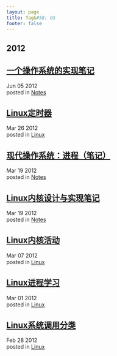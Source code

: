 ```yaml
---
layout: page
title: Tag&#58; OS
footer: false
---
```


<div id="blog-archives" class="category">
<h2>2012</h2>

<article>
<h1><a href="/2012/06/05/os_impletion/index.html">一个操作系统的实现笔记</a></h1>
<time datetime="2012-06-05T00:00:00-06:00" pubdate><span class='month'>Jun</span> <span class='day'>05</span> <span class='year'>2012</span></time>
<footer>
<span class="categories">posted in 
<a href='/blog/categories/notes/'>Notes</a></span>
</footer>
</article>

<article>
<h1><a href="/2012/03/26/linux_timer/index.html">Linux定时器</a></h1>
<time datetime="2012-03-26T00:00:00-06:00" pubdate><span class='month'>Mar</span> <span class='day'>26</span> <span class='year'>2012</span></time>
<footer>
<span class="categories">posted in 
<a href='/blog/categories/linux/'>Linux</a></span>
</footer>
</article>

<article>
<h1><a href="/2012/03/19/moder_operation_system_process/index.html">现代操作系统：进程（笔记）</a></h1>
<time datetime="2012-03-19T00:00:00-06:00" pubdate><span class='month'>Mar</span> <span class='day'>19</span> <span class='year'>2012</span></time>
<footer>
<span class="categories">posted in 
<a href='/blog/categories/notes/'>Notes</a></span>
</footer>
</article>

<article>
<h1><a href="/2012/03/19/linux_kernel_notes/index.html">Linux内核设计与实现笔记</a></h1>
<time datetime="2012-03-19T00:00:00-06:00" pubdate><span class='month'>Mar</span> <span class='day'>19</span> <span class='year'>2012</span></time>
<footer>
<span class="categories">posted in 
<a href='/blog/categories/notes/'>Notes</a></span>
</footer>
</article>

<article>
<h1><a href="/2012/03/07/linux_kernel_activity/index.html">Linux内核活动</a></h1>
<time datetime="2012-03-07T00:00:00-06:00" pubdate><span class='month'>Mar</span> <span class='day'>07</span> <span class='year'>2012</span></time>
<footer>
<span class="categories">posted in 
<a href='/blog/categories/linux/'>Linux</a></span>
</footer>
</article>

<article>
<h1><a href="/2012/03/01/linux_process/index.html">Linux进程学习</a></h1>
<time datetime="2012-03-01T00:00:00-06:00" pubdate><span class='month'>Mar</span> <span class='day'>01</span> <span class='year'>2012</span></time>
<footer>
<span class="categories">posted in 
<a href='/blog/categories/linux/'>Linux</a></span>
</footer>
</article>

<article>
<h1><a href="/2012/02/28/linux-system-call/index.html">Linux系统调用分类</a></h1>
<time datetime="2012-02-28T00:00:00-06:00" pubdate><span class='month'>Feb</span> <span class='day'>28</span> <span class='year'>2012</span></time>
<footer>
<span class="categories">posted in 
<a href='/blog/categories/linux/'>Linux</a></span>
</footer>
</article>
</div>
